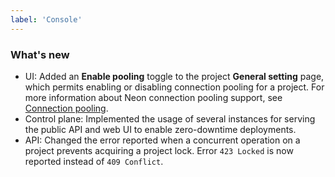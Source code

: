 ```yaml
---
label: 'Console'
---
```


### What's new

- UI: Added an **Enable pooling** toggle to the project **General setting** page, which permits enabling or disabling connection pooling for a project. For more information about Neon connection pooling support, see [Connection pooling](/docs/get-started-with-neon/connection-pooling/).
- Control plane: Implemented the usage of several instances for serving the public API and web UI to enable zero-downtime deployments.
- API: Changed the error reported when a concurrent operation on a project prevents acquiring a project lock. Error `423 Locked` is now reported instead of `409 Conflict`.
